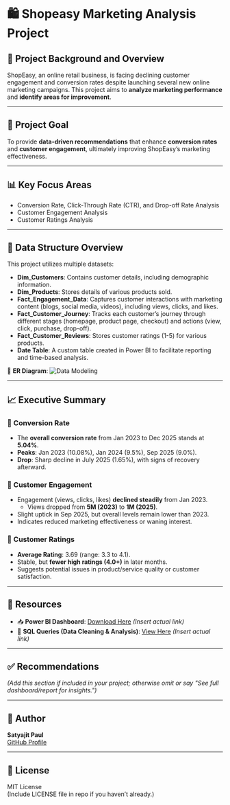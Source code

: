 # 🛍️ Shopeasy Marketing Analysis Project

## 📌 Project Background and Overview

ShopEasy, an online retail business, is facing declining customer engagement and conversion rates despite launching several new online marketing campaigns. This project aims to **analyze marketing performance** and **identify areas for improvement**.

---

## 🎯 Project Goal

To provide **data-driven recommendations** that enhance **conversion rates** and **customer engagement**, ultimately improving ShopEasy’s marketing effectiveness.

---

## 📊 Key Focus Areas

- Conversion Rate, Click-Through Rate (CTR), and Drop-off Rate Analysis  
- Customer Engagement Analysis  
- Customer Ratings Analysis  

---

## 📁 Data Structure Overview

This project utilizes multiple datasets:

- **Dim_Customers**: Contains customer details, including demographic information.  
- **Dim_Products**: Stores details of various products sold.  
- **Fact_Engagement_Data**: Captures customer interactions with marketing content (blogs, social media, videos), including views, clicks, and likes.  
- **Fact_Customer_Journey**: Tracks each customer’s journey through different stages (homepage, product page, checkout) and actions (view, click, purchase, drop-off).  
- **Fact_Customer_Reviews**: Stores customer ratings (1-5) for various products.  
- **Date Table**: A custom table created in Power BI to facilitate reporting and time-based analysis.

📌 **ER Diagram**: ![Data Modeling](images/data_modelling.png)

---

## 📈 Executive Summary

### 🔄 Conversion Rate

- The **overall conversion rate** from Jan 2023 to Dec 2025 stands at **5.04%**.
- **Peaks**: Jan 2023 (10.08%), Jan 2024 (9.5%), Sep 2025 (9.0%).  
- **Drop**: Sharp decline in July 2025 (1.65%), with signs of recovery afterward.

### 💬 Customer Engagement

- Engagement (views, clicks, likes) **declined steadily** from Jan 2023.
  - Views dropped from **5M (2023)** to **1M (2025)**.
- Slight uptick in Sep 2025, but overall levels remain lower than 2023.
- Indicates reduced marketing effectiveness or waning interest.

### 🌟 Customer Ratings

- **Average Rating**: 3.69 (range: 3.3 to 4.1).
- Stable, but **fewer high ratings (4.0+)** in later months.
- Suggests potential issues in product/service quality or customer satisfaction.

---

## 📎 Resources

- 📥 **Power BI Dashboard**: [Download Here](#) *(Insert actual link)*  
- 📄 **SQL Queries (Data Cleaning & Analysis)**: [View Here](#) *(Insert actual link)*

---

## ✅ Recommendations

*(Add this section if included in your project; otherwise omit or say "See full dashboard/report for insights.")*

---

## 👤 Author

**Satyajit Paul**  
[GitHub Profile](https://github.com/sat292)

---

## 📃 License

MIT License  
(Include LICENSE file in repo if you haven’t already.)


